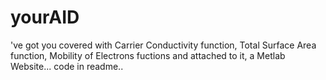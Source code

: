 # yourAID
've got you covered with Carrier Conductivity function, Total Surface Area function, Mobility of Electrons fuctions and attached to it, a Metlab Website...
code in readme..
